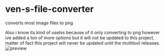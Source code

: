 # ven-s-file-converter
converts most image files to png

Also i know its kind of uselss because of it only converting to png however ive added a ton of more options but it will not be updated to this project, matter of fact this project will never be updated until the multitool releases.
![preview]([http://url/to/img.png](https://ibb.co/cbHrdHQ))
